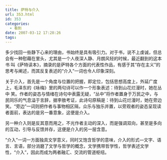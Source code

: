 ```yaml
---
title: 萨特与介入
url: 353.html
id: 353
categories:
  - 看到
date: 2007-03-12 17:28:26
tags:
---
```


多少找回一些静下心来的理由，书始终是具有吸引力。对于书，说不上虔诚，但总会有一种慰藉在里头，尤其是一个人夜深人静、月朗风轻的时候，最近翻到的这本书 叫《萨特读本》，摘录的是萨特各个方面的代表性作品，有感于其“存在主义”的思考与阐述，而其反复表述的“介入”一词也令人印象深刻。  
  
关于介入，首先是一个角度与位置的把握，即定位，包括思想高度上，外延广度上，毛泽东的《咏梅》里的两句诗可以作一个形象表述：待到山花烂漫时，她在丛中 笑。作者的姿态与情绪在诗句中表露无疑，“丛中”将作者置身于万民之中，与民同乐的气息溢于言辞，据李敖考证，此诗句原稿是：待到山花烂漫时，她在旁边 笑。“旁边”一词则把作者与事物相区隔，众乐与独乐并置，以旁观者的姿态呈现读者面前，表达的是另一番意象，这便是介入。  
  
另一种介入则是反其意而用之，不光作者主动的深入，而是强调双向，甚至是多向的互动，引导与反馈并存，这便是介入的另一层含意。  
  
“介入”一词一方面独具文学意义，同时又饱含哲学的意味，介入的形式—文字、语言、言语，部分消磨了文学与哲学的概念，文学携带哲学性，哲学表述文学性，“介入”，因此而成为两者融汇、交流的管道枢纽。